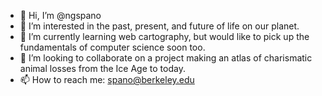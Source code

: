 - 👋 Hi, I’m @ngspano
- 👀 I’m interested in the past, present, and future of life on our planet.
- 🌱 I’m currently learning web cartography, but would like to pick up the fundamentals of computer science soon too.
- 💞️ I’m looking to collaborate on a project making an atlas of charismatic animal losses from the Ice Age to today.
- 📫 How to reach me: spano@berkeley.edu

<!---
ngspano/ngspano is a ✨ special ✨ repository because its `README.md` (this file) appears on your GitHub profile.
You can click the Preview link to take a look at your changes.
--->
